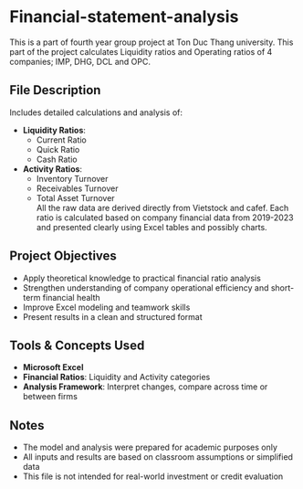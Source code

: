 # Financial-statement-analysis
This is a part of fourth year group project at Ton Duc Thang university. This part of the project calculates Liquidity ratios and Operating ratios of 4 companies; IMP, DHG, DCL and OPC.

## File Description
  Includes detailed calculations and analysis of:
  - **Liquidity Ratios**:  
    - Current Ratio  
    - Quick Ratio  
    - Cash Ratio  
  - **Activity Ratios**:  
    - Inventory Turnover  
    - Receivables Turnover  
    - Total Asset Turnover  
All the raw data are derived directly from Vietstock and cafef.
Each ratio is calculated based on company financial data from 2019-2023 and presented clearly using Excel tables and possibly charts.

## Project Objectives

- Apply theoretical knowledge to practical financial ratio analysis  
- Strengthen understanding of company operational efficiency and short-term financial health  
- Improve Excel modeling and teamwork skills  
- Present results in a clean and structured format

## Tools & Concepts Used
- **Microsoft Excel**  
- **Financial Ratios**: Liquidity and Activity categories  
- **Analysis Framework**: Interpret changes, compare across time or between firms

## Notes

- The model and analysis were prepared for academic purposes only  
- All inputs and results are based on classroom assumptions or simplified data  
- This file is not intended for real-world investment or credit evaluation
